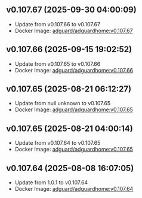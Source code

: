 ## v0.107.67 (2025-09-30 04:00:09)
- Update from v0.107.66 to v0.107.67
- Docker Image: [adguard/adguardhome:v0.107.67](https://hub.docker.com/r/adguard/adguardhome/tags)

## v0.107.66 (2025-09-15 19:02:52)
- Update from v0.107.65 to v0.107.66
- Docker Image: [adguard/adguardhome:v0.107.66](https://hub.docker.com/r/adguard/adguardhome/tags)

## v0.107.65 (2025-08-21 06:12:27)
- Update from null
unknown to v0.107.65
- Docker Image: [adguard/adguardhome:v0.107.65](https://hub.docker.com/r/adguard/adguardhome/tags)

## v0.107.65 (2025-08-21 04:00:14)
- Update from v0.107.64 to v0.107.65
- Docker Image: [adguard/adguardhome:v0.107.65](https://hub.docker.com/r/adguard/adguardhome/tags)

## v0.107.64 (2025-08-08 16:07:05)
- Update from 1.0.1 to v0.107.64
- Docker Image: [adguard/adguardhome:v0.107.64](https://hub.docker.com/r/adguard/adguardhome/tags)


